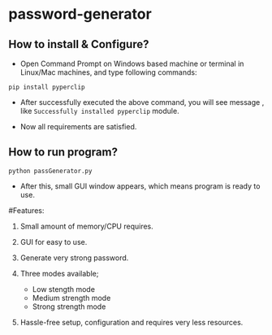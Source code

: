 # password-generator

## How to install & Configure?

* Open Command Prompt on Windows based machine or terminal in Linux/Mac machines, and type following commands: 

`pip install pyperclip`

* After successfully executed the above command, you will see message , like `Successfully installed pyperclip` module.

* Now all requirements are satisfied.


## How to run program?

`python passGenerator.py`

* After this, small GUI window appears, which means program is ready to use.


#Features:

1. Small amount of memory/CPU requires.

2. GUI for easy to use.

3. Generate very strong password.

4. Three modes available;
    * Low stength mode
    * Medium strength mode
    * Strong strength mode
    
5. Hassle-free setup, configuration and requires very less resources.
